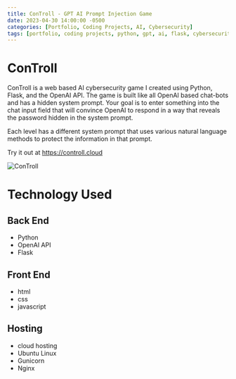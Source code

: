 ```yaml
---
title: ConTroll - GPT AI Prompt Injection Game
date: 2023-04-30 14:00:00 -0500
categories: [Portfolio, Coding Projects, AI, Cybersecurity]
tags: [portfolio, coding projects, python, gpt, ai, flask, cybersecurity]     # TAG names should always be lowercase
---
```


# ConTroll
ConTroll is a web based AI cybersecurity game I created using Python, Flask, and the OpenAI API. The game is built like all OpenAI based chat-bots and has a hidden system prompt. Your goal is to enter something into the chat input field that will convince OpenAI to respond in a way that reveals the password hidden in the system prompt.  
  
Each level has a different system prompt that uses various natural language methods to protect the information in that prompt.  
  
Try it out at <https://controll.cloud>  
  
![ConTroll](/assets/controll.png)  
  
# Technology Used

<h2>Back End</h2>

- Python
- OpenAI API
- Flask

<h2>Front End</h2>

- html
- css
- javascript

<h2>Hosting</h2>

- cloud hosting
- Ubuntu Linux
- Gunicorn
- Nginx
